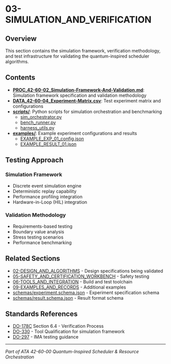 # 03-SIMULATION_AND_VERIFICATION

## Overview

This section contains the simulation framework, verification methodology, and test infrastructure for validating the quantum-inspired scheduler algorithms.

## Contents

- **[PROC_42-60-02_Simulation-Framework-And-Validation.md](PROC_42-60-02_Simulation-Framework-And-Validation.md)**: Simulation framework specification and validation methodology
- **[DATA_42-60-04_Experiment-Matrix.csv](DATA_42-60-04_Experiment-Matrix.csv)**: Test experiment matrix and configurations
- **[scripts/](scripts/)**: Python scripts for simulation orchestration and benchmarking
  - [sim_orchestrator.py](scripts/sim_orchestrator.py)
  - [bench_runner.py](scripts/bench_runner.py)
  - [harness_utils.py](scripts/harness_utils.py)
- **[examples/](examples/)**: Example experiment configurations and results
  - [EXAMPLE_EXP_01_config.json](examples/EXAMPLE_EXP_01_config.json)
  - [EXAMPLE_RESULT_01.json](examples/EXAMPLE_RESULT_01.json)

## Testing Approach

### Simulation Framework
- Discrete event simulation engine
- Deterministic replay capability
- Performance profiling integration
- Hardware-in-Loop (HIL) integration

### Validation Methodology
- Requirements-based testing
- Boundary value analysis
- Stress testing scenarios
- Performance benchmarking

## Related Sections

- [02-DESIGN_AND_ALGORITHMS](../02-DESIGN_AND_ALGORITHMS/) - Design specifications being validated
- [05-SAFETY_AND_CERTIFICATION_WORKBENCH](../05-SAFETY_AND_CERTIFICATION_WORKBENCH/) - Safety testing
- [06-TOOLS_AND_INTEGRATION](../06-TOOLS_AND_INTEGRATION/) - Build and test toolchain
- [09-EXAMPLES_AND_RECORDS](../09-EXAMPLES_AND_RECORDS/) - Additional examples
- [schemas/experiment.schema.json](../schemas/experiment.schema.json) - Experiment specification schema
- [schemas/result.schema.json](../schemas/result.schema.json) - Result format schema

## Standards References

- [DO-178C](https://www.rtca.org/content/standards-guidance-materials) Section 6.4 - Verification Process
- [DO-330](https://www.rtca.org/content/standards-guidance-materials) - Tool Qualification for simulation framework
- [DO-297](https://www.rtca.org/content/standards-guidance-materials) - IMA testing guidance

---

*Part of ATA 42-60-00 Quantum-Inspired Scheduler & Resource Orchestration*

